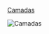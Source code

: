 [Camadas](https://drive.google.com/file/d/1TSEGbDbZOhKen9qbOpon8QiF6zZO3sfO/view?usp=drive_link)

![Camadas](https://drive.google.com/file/d/1TSEGbDbZOhKen9qbOpon8QiF6zZO3sfO/view?usp=drive_link)
